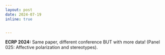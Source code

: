 ```yaml
---
layout: post
date: 2024-07-19
inline: true


---
```


**ECRP 2024:** Same paper, different conference BUT with more data! (Panel 025: Affective polarization and stereotypes).

